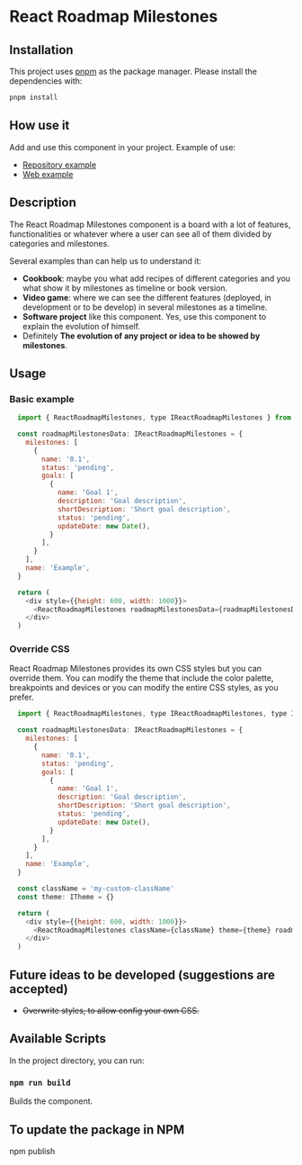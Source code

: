 # React Roadmap Milestones

## Installation

This project uses [pnpm](https://pnpm.io/) as the package manager.
Please install the dependencies with:

```sh
pnpm install
```

## How use it

Add and use this component in your project. Example of use:

- [Repository example](https://github.com/JaimeJesusSerrano/react-roadmap-milestones-example)
- [Web example](https://react-roadmap-milestones-example.vercel.app/roadmap)

## Description

The React Roadmap Milestones component is a board with a lot of features, functionalities or whatever where a user can see all of them divided by categories and milestones.

Several examples than can help us to understand it:

- **Cookbook**: maybe you what add recipes of different categories and you what show it by milestones as timeline or book version.
- **Video game**: where we can see the different features (deployed, in development or to be develop) in several milestones as a timeline.
- **Software project** like this component. Yes, use this component to explain the evolution of himself.
- Definitely **The evolution of any project or idea to be showed by milestones**.

## Usage

### Basic example

```javascript
  import { ReactRoadmapMilestones, type IReactRoadmapMilestones } from '@jaimejesusserrano/react-roadmap-milestones'

  const roadmapMilestonesData: IReactRoadmapMilestones = {
    milestones: [
      {
        name: '0.1',
        status: 'pending',
        goals: [
          {
            name: 'Goal 1',
            description: 'Goal description',
            shortDescription: 'Short goal description',
            status: 'pending',
            updateDate: new Date(),
          }
        ],
      }
    ],
    name: 'Example',
  }

  return (
    <div style={{height: 600, width: 1000}}>
      <ReactRoadmapMilestones roadmapMilestonesData={roadmapMilestonesData} />
    </div>
  )
```

### Override CSS

React Roadmap Milestones provides its own CSS styles but you can override them. You can modify the theme that include the color palette, breakpoints and devices or you can modify the entire CSS styles, as you prefer.

```javascript
  import { ReactRoadmapMilestones, type IReactRoadmapMilestones, type ITheme } from '@jaimejesusserrano/react-roadmap-milestones'

  const roadmapMilestonesData: IReactRoadmapMilestones = {
    milestones: [
      {
        name: '0.1',
        status: 'pending',
        goals: [
          {
            name: 'Goal 1',
            description: 'Goal description',
            shortDescription: 'Short goal description',
            status: 'pending',
            updateDate: new Date(),
          }
        ],
      }
    ],
    name: 'Example',
  }

  const className = 'my-custom-className'
  const theme: ITheme = {}

  return (
    <div style={{height: 600, width: 1000}}>
      <ReactRoadmapMilestones className={className} theme={theme} roadmapMilestonesData={roadmapMilestonesData} />
    </div>
  )
```

## Future ideas to be developed (suggestions are accepted)

- ~~Overwrite styles, to allow config your own CSS.~~

## Available Scripts

In the project directory, you can run:

### `npm run build`

Builds the component.

## To update the package in NPM

npm publish
